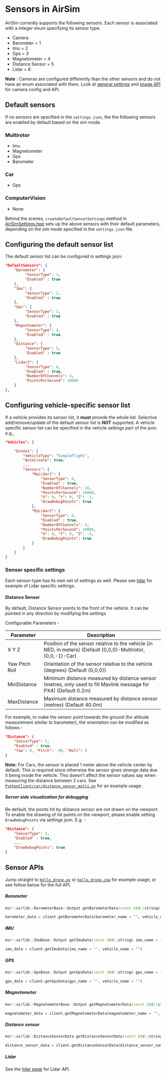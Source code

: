 # Sensors in AirSim

AirSim currently supports the following sensors.
Each sensor is associated with a integer enum specifying its sensor type.

* Camera
* Barometer = 1
* Imu = 2
* Gps = 3
* Magnetometer = 4
* Distance Sensor = 5
* Lidar = 6

**Note** :  Cameras are configured differently than the other sensors and do not have an enum associated with them.    Look at [general settings](settings.md) and [image API](image_apis.md) for camera config and API.

## Default sensors

If no sensors are specified in the `settings.json`, the the following sensors are enabled by default based on the sim mode.

### Multirotor
* Imu
* Magnetometer
* Gps
* Barometer

### Car
* Gps

### ComputerVision
* None

Behind the scenes, `createDefaultSensorSettings` method in [AirSimSettings.hpp](https://github.com/Microsoft/AirSim/blob/master/AirLib/include/common/AirSimSettings.hpp) sets up the above sensors with their default parameters, depending on the sim mode specified in the `settings.json` file.

## Configuring the default sensor list

The default sensor list can be configured in settings json:

```json
"DefaultSensors": {
    "Barometer": {
         "SensorType": 1,
         "Enabled" : true
    },
    "Imu": {
         "SensorType": 2,
         "Enabled" : true
    },
    "Gps": {
         "SensorType": 3,
         "Enabled" : true
    },
    "Magnetometer": {
         "SensorType": 4,
         "Enabled" : true
    },
    "Distance": {
         "SensorType": 5,
         "Enabled" : true
    },
    "Lidar2": {
         "SensorType": 6,
         "Enabled" : true,
         "NumberOfChannels": 4,
         "PointsPerSecond": 10000
    }
},
```

## Configuring vehicle-specific sensor list

If a vehicle provides its sensor list, it **must** provide the whole list. Selective add/remove/update of the default sensor list is **NOT** supported.
A vehicle specific sensor list can be specified in the vehicle settings part of the json.
e.g.,

```json
"Vehicles": {

    "Drone1": {
        "VehicleType": "SimpleFlight",
        "AutoCreate": true,
        ...
        "Sensors": {
            "MyLidar1": {
                "SensorType": 6,
                "Enabled" : true,
                "NumberOfChannels": 16,
                "PointsPerSecond": 10000,
                "X": 0, "Y": 0, "Z": -1,
                "DrawDebugPoints": true
            },
            "MyLidar2": {
                "SensorType": 6,
                "Enabled" : true,
                "NumberOfChannels": 4,
                "PointsPerSecond": 10000,
                "X": 0, "Y": 0, "Z": -1,
                "DrawDebugPoints": true
            }
        }
    }
}
```

### Sensor specific settings
Each sensor-type has its own set of settings as well.
Please see [lidar](lidar.md) for example of Lidar specific settings.

#### Distance Sensor

By default, Distance Sensor points to the front of the vehicle. It can be pointed in any direction by modifying the settings

Configurable Parameters -

Parameter        | Description
-----------------|------------
X Y Z            | Position of the sensor relative to the vehicle (in NED, in meters) (Default (0,0,0)-Multirotor, (0,0,-1)-Car)
Yaw Pitch Roll   | Orientation of the sensor relative to the vehicle (degrees) (Default (0,0,0))
MinDistance      | Minimum distance measured by distance sensor (metres, only used to fill Mavlink message for PX4) (Default 0.2m)
MaxDistance      | Maximum distance measured by distance sensor (metres) (Default 40.0m)

For example, to make the sensor point towards the ground (for altitude measurement similar to barometer), the orientation can be modified as follows -

```json
"Distance": {
    "SensorType": 5,
    "Enabled" : true,
    "Yaw": 0, "Pitch": -90, "Roll": 0
}
```

**Note:** For Cars, the sensor is placed 1 meter above the vehicle center by default. This is required since otherwise the sensor gives strange data due it being inside the vehicle. This doesn't affect the sensor values say when measuring the distance between 2 cars. See [`PythonClient/car/distance_sensor_multi.py`](https://github.com/Microsoft/AirSim/blob/master/PythonClient/car/distance_sensor_multi.py) for an example usage.

##### Server side visualization for debugging

Be default, the points hit by distance sensor are not drawn on the viewport. To enable the drawing of hit points on the viewport, please enable setting `DrawDebugPoints` via settings json. E.g. -

```json
"Distance": {
    "SensorType": 5,
    "Enabled" : true,
    ...
    "DrawDebugPoints": true
}
```

## Sensor APIs
Jump straight to [`hello_drone.py`](https://github.com/Microsoft/AirSim/blob/master/PythonClient/multirotor/hello_drone.py) or [`hello_drone.cpp`](https://github.com/Microsoft/AirSim/blob/master/HelloDrone/main.cpp) for example usage, or see follow below for the full API.

##### Barometer
```cpp
msr::airlib::BarometerBase::Output getBarometerData(const std::string& barometer_name, const std::string& vehicle_name);
```

```python
barometer_data = client.getBarometerData(barometer_name = "", vehicle_name = "")
```

##### IMU
```cpp
msr::airlib::ImuBase::Output getImuData(const std::string& imu_name = "", const std::string& vehicle_name = "");
```

```python
imu_data = client.getImuData(imu_name = "", vehicle_name = "")
```

##### GPS
```cpp
msr::airlib::GpsBase::Output getGpsData(const std::string& gps_name = "", const std::string& vehicle_name = "");
```
```python
gps_data = client.getGpsData(gps_name = "", vehicle_name = "")
```

##### Magnetometer
```cpp
msr::airlib::MagnetometerBase::Output getMagnetometerData(const std::string& magnetometer_name = "", const std::string& vehicle_name = "");
```
```python
magnetometer_data = client.getMagnetometerData(magnetometer_name = "", vehicle_name = "")
```

##### Distance sensor
```cpp
msr::airlib::DistanceSensorData getDistanceSensorData(const std::string& distance_sensor_name = "", const std::string& vehicle_name = "");
```
```python
distance_sensor_data = client.getDistanceSensorData(distance_sensor_name = "", vehicle_name = "")
```

##### Lidar
See the [lidar page](lidar.md) for Lidar API.
